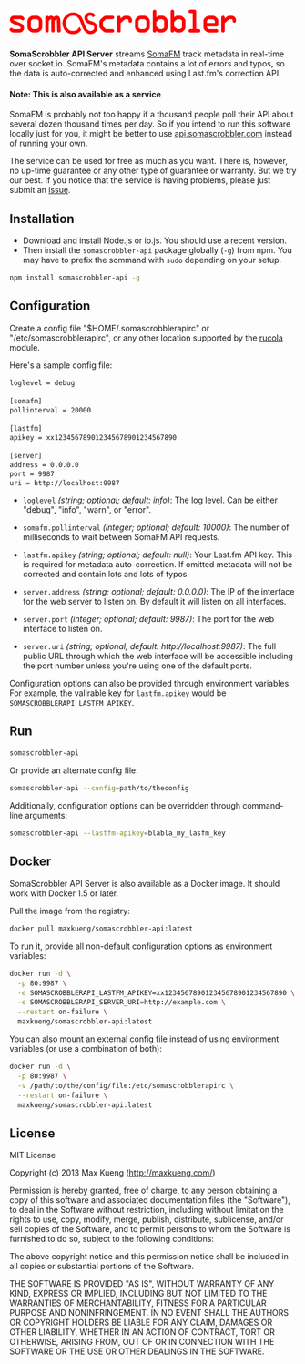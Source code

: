 ![SomaScrobbler API Server](./static/logo.png)
==============================================


**SomaScrobbler API Server** streams [SomaFM](http://somafm.com/) track
metadata in real-time over socket.io. SomaFM's metadata contains a lot of
errors and typos, so the data is auto-corrected and enhanced using Last.fm's
correction API.

#### Note: This is also available as a service

SomaFM is probably not too happy if a thousand people poll their API about
several dozen thousand times per day.  So if you intend to run this software
locally just for you, it might be better to use
[api.somascrobbler.com](https://api.somascrobbler.com) instead of running your
own.

The service can be used for free as much as you want. There is, however, no
up-time guarantee or any other type of guarantee or warranty. But we try our
best. If you notice that the service is having problems, please just submit an
[issue](https://github.com/maxkueng/somascrobbler-api/issues).


## Installation

 - Download and install Node.js or io.js. You should use a recent version.
 - Then install the `somascrobbler-api` package globally (`-g`) from npm. You
   may have to prefix the sommand with `sudo` depending on your setup.

```sh
npm install somascrobbler-api -g
```

## Configuration

Create a config file "$HOME/.somascrobblerapirc" or "/etc/somascrobblerapirc",
or any other location supported by the [rucola](https://www.npmjs.com/package/rucola)
module.

Here's a sample config file:

```
loglevel = debug

[somafm]
pollinterval = 20000

[lastfm]
apikey = xx123456789012345678901234567890

[server]
address = 0.0.0.0
port = 9987
uri = http://localhost:9987
```

 - `loglevel` *(string; optional; default: info)*: The log level. Can be either
   "debug", "info", "warn", or "error".

 - `somafm.pollinterval` *(integer; optional; default: 10000)*: The number of
   milliseconds to wait between SomaFM API requests.

 - `lastfm.apikey` *(string; optional; default: null)*: Your Last.fm API key.
   This is required for metadata auto-correction. If omitted metadata will not
   be corrected and contain lots and lots of typos.

 - `server.address` *(string; optional; default: 0.0.0.0)*: The IP of the interface
   for the web server to listen on. By default it will listen on all
   interfaces.

 - `server.port` *(integer; optional; default: 9987)*: The port for the web interface
   to listen on.

 - `server.uri` *(string; optional; default: http://localhost:9987)*: The full public
   URL through which the web interface will be accessible including the port
   number unless you're using one of the default ports.

Configuration options can also be provided through environment variables. For
example, the valirable key for `lastfm.apikey` would be
`SOMASCROBBLERAPI_LASTFM_APIKEY`.


## Run

```sh
somascrobbler-api
```

Or provide an alternate config file:

```sh
somascrobbler-api --config=path/to/theconfig
```

Additionally, configuration options can be overridden through command-line
arguments:

```sh
somascrobbler-api --lastfm-apikey=blabla_my_lasfm_key
```

## Docker

SomaScrobbler API Server is also available as a Docker image. It should work with Docker 1.5 or later.

Pull the image from the registry:

```sh
docker pull maxkueng/somascrobbler-api:latest
```

To run it, provide all non-default configuration options as environment variables:

```sh
docker run -d \
  -p 80:9987 \
  -e SOMASCROBBLERAPI_LASTFM_APIKEY=xx123456789012345678901234567890 \
  -e SOMASCROBBLERAPI_SERVER_URI=http://example.com \
  --restart on-failure \
  maxkueng/somascrobbler-api:latest
```

You can also mount an external config file instead of using environment
variables (or use a combination of both):

```sh
docker run -d \
  -p 80:9987 \
  -v /path/to/the/config/file:/etc/somascrobblerapirc \
  --restart on-failure \
  maxkueng/somascrobbler-api:latest
```

## License

MIT License

Copyright (c) 2013 Max Kueng (http://maxkueng.com/)
 
Permission is hereby granted, free of charge, to any person obtaining
a copy of this software and associated documentation files (the
"Software"), to deal in the Software without restriction, including
without limitation the rights to use, copy, modify, merge, publish,
distribute, sublicense, and/or sell copies of the Software, and to
permit persons to whom the Software is furnished to do so, subject to
the following conditions:
 
The above copyright notice and this permission notice shall be
included in all copies or substantial portions of the Software.
 
THE SOFTWARE IS PROVIDED "AS IS", WITHOUT WARRANTY OF ANY KIND,
EXPRESS OR IMPLIED, INCLUDING BUT NOT LIMITED TO THE WARRANTIES OF
MERCHANTABILITY, FITNESS FOR A PARTICULAR PURPOSE AND
NONINFRINGEMENT. IN NO EVENT SHALL THE AUTHORS OR COPYRIGHT HOLDERS BE
LIABLE FOR ANY CLAIM, DAMAGES OR OTHER LIABILITY, WHETHER IN AN ACTION
OF CONTRACT, TORT OR OTHERWISE, ARISING FROM, OUT OF OR IN CONNECTION
WITH THE SOFTWARE OR THE USE OR OTHER DEALINGS IN THE SOFTWARE.
